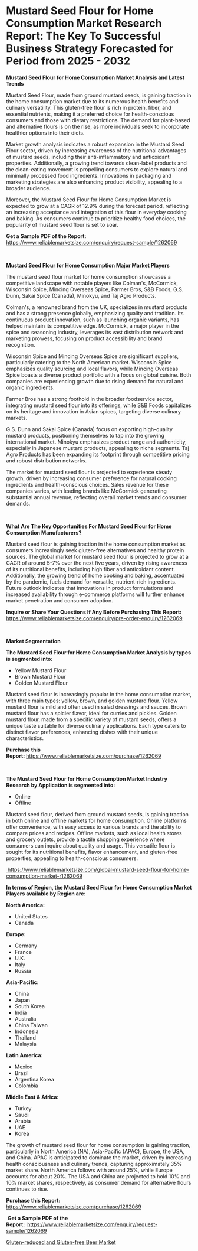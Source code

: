 <p><h1>Mustard Seed Flour for Home Consumption Market Research Report: The Key To Successful Business Strategy Forecasted for Period from 2025 - 2032</h1></p><p><strong>Mustard Seed Flour for Home Consumption Market Analysis and Latest Trends</strong></p>
<p><p>Mustard Seed Flour, made from ground mustard seeds, is gaining traction in the home consumption market due to its numerous health benefits and culinary versatility. This gluten-free flour is rich in protein, fiber, and essential nutrients, making it a preferred choice for health-conscious consumers and those with dietary restrictions. The demand for plant-based and alternative flours is on the rise, as more individuals seek to incorporate healthier options into their diets.</p><p>Market growth analysis indicates a robust expansion in the Mustard Seed Flour sector, driven by increasing awareness of the nutritional advantages of mustard seeds, including their anti-inflammatory and antioxidant properties. Additionally, a growing trend towards clean-label products and the clean-eating movement is propelling consumers to explore natural and minimally processed food ingredients. Innovations in packaging and marketing strategies are also enhancing product visibility, appealing to a broader audience.</p><p>Moreover, the Mustard Seed Flour for Home Consumption Market is expected to grow at a CAGR of 12.9% during the forecast period, reflecting an increasing acceptance and integration of this flour in everyday cooking and baking. As consumers continue to prioritize healthy food choices, the popularity of mustard seed flour is set to soar.</p></p>
<p><strong>Get a Sample PDF of the Report:&nbsp;</strong> <a href="https://www.reliablemarketsize.com/enquiry/request-sample/1262069?utm_campaign=2212&utm_medium=2&utm_source=Github&utm_content=ia&utm_term=15022025&utm_id=mustard-seed-flour-for-home-consumption">https://www.reliablemarketsize.com/enquiry/request-sample/1262069</a></p>
<p>&nbsp;</p>
<p><strong>Mustard Seed Flour for Home Consumption Major Market Players</strong></p>
<p><p>The mustard seed flour market for home consumption showcases a competitive landscape with notable players like Colman's, McCormick, Wisconsin Spice, Mincing Overseas Spice, Farmer Bros, S&B Foods, G.S. Dunn, Sakai Spice (Canada), Minokyu, and Taj Agro Products. </p><p>Colman's, a renowned brand from the UK, specializes in mustard products and has a strong presence globally, emphasizing quality and tradition. Its continuous product innovation, such as launching organic variants, has helped maintain its competitive edge. McCormick, a major player in the spice and seasoning industry, leverages its vast distribution network and marketing prowess, focusing on product accessibility and brand recognition. </p><p>Wisconsin Spice and Mincing Overseas Spice are significant suppliers, particularly catering to the North American market. Wisconsin Spice emphasizes quality sourcing and local flavors, while Mincing Overseas Spice boasts a diverse product portfolio with a focus on global cuisine. Both companies are experiencing growth due to rising demand for natural and organic ingredients. </p><p>Farmer Bros has a strong foothold in the broader foodservice sector, integrating mustard seed flour into its offerings, while S&B Foods capitalizes on its heritage and innovation in Asian spices, targeting diverse culinary markets. </p><p>G.S. Dunn and Sakai Spice (Canada) focus on exporting high-quality mustard products, positioning themselves to tap into the growing international market. Minokyu emphasizes product range and authenticity, especially in Japanese mustard products, appealing to niche segments. Taj Agro Products has been expanding its footprint through competitive pricing and robust distribution networks.</p><p>The market for mustard seed flour is projected to experience steady growth, driven by increasing consumer preference for natural cooking ingredients and health-conscious choices. Sales revenue for these companies varies, with leading brands like McCormick generating substantial annual revenue, reflecting overall market trends and consumer demands.</p></p>
<p>&nbsp;</p>
<p><strong>What Are The Key Opportunities For Mustard Seed Flour for Home Consumption Manufacturers?</strong></p>
<p><p>Mustard seed flour is gaining traction in the home consumption market as consumers increasingly seek gluten-free alternatives and healthy protein sources. The global market for mustard seed flour is projected to grow at a CAGR of around 5-7% over the next five years, driven by rising awareness of its nutritional benefits, including high fiber and antioxidant content. Additionally, the growing trend of home cooking and baking, accentuated by the pandemic, fuels demand for versatile, nutrient-rich ingredients. Future outlook indicates that innovations in product formulations and increased availability through e-commerce platforms will further enhance market penetration and consumer adoption.</p></p>
<p><strong>Inquire or Share Your Questions If Any Before Purchasing This Report:</strong> <a href="https://www.reliablemarketsize.com/enquiry/pre-order-enquiry/1262069?utm_campaign=2212&utm_medium=2&utm_source=Github&utm_content=ia&utm_term=15022025&utm_id=mustard-seed-flour-for-home-consumption">https://www.reliablemarketsize.com/enquiry/pre-order-enquiry/1262069</a></p>
<p>&nbsp;</p>
<p><strong>Market Segmentation</strong></p>
<p><strong>The Mustard Seed Flour for Home Consumption Market Analysis by types is segmented into:</strong></p>
<p><ul><li>Yellow Mustard Flour</li><li>Brown Mustard Flour</li><li>Golden Mustard Flour</li></ul></p>
<p><p>Mustard seed flour is increasingly popular in the home consumption market, with three main types: yellow, brown, and golden mustard flour. Yellow mustard flour is mild and often used in salad dressings and sauces. Brown mustard flour has a spicier flavor, ideal for curries and pickles. Golden mustard flour, made from a specific variety of mustard seeds, offers a unique taste suitable for diverse culinary applications. Each type caters to distinct flavor preferences, enhancing dishes with their unique characteristics.</p></p>
<p><strong>Purchase this Report:&nbsp;</strong><a href="https://www.reliablemarketsize.com/purchase/1262069?utm_campaign=2212&utm_medium=2&utm_source=Github&utm_content=ia&utm_term=15022025&utm_id=mustard-seed-flour-for-home-consumption">https://www.reliablemarketsize.com/purchase/1262069</a></p>
<p>&nbsp;</p>
<p><strong>The Mustard Seed Flour for Home Consumption Market Industry Research by Application is segmented into:</strong></p>
<p><ul><li>Online</li><li>Offline</li></ul></p>
<p><p>Mustard seed flour, derived from ground mustard seeds, is gaining traction in both online and offline markets for home consumption. Online platforms offer convenience, with easy access to various brands and the ability to compare prices and recipes. Offline markets, such as local health stores and grocery outlets, provide a tactile shopping experience where consumers can inquire about quality and usage. This versatile flour is sought for its nutritional benefits, flavor enhancement, and gluten-free properties, appealing to health-conscious consumers.</p></p>
<p><a href="https://www.reliablemarketsize.com/global-mustard-seed-flour-for-home-consumption-market-r1262069?utm_campaign=2212&utm_medium=2&utm_source=Github&utm_content=ia&utm_term=15022025&utm_id=mustard-seed-flour-for-home-consumption">&nbsp;https://www.reliablemarketsize.com/global-mustard-seed-flour-for-home-consumption-market-r1262069</a></p>
<p><strong>In terms of Region, the Mustard Seed Flour for Home Consumption Market Players available by Region are:</strong></p>
<p>
    <p> <strong> North America: </strong>
        <ul>
            <li>United States</li>
            <li>Canada</li>
        </ul>
        </p> 
    <p> <strong> Europe: </strong>
        <ul>
            <li>Germany</li>
            <li>France</li>
            <li>U.K.</li>
            <li>Italy</li>
            <li>Russia</li>
        </ul>
        </p> 
    <p> <strong> Asia-Pacific: </strong>
        <ul>
            <li>China</li>
            <li>Japan</li>
            <li>South Korea</li>
            <li>India</li>
            <li>Australia</li>
            <li>China Taiwan</li>
            <li>Indonesia</li>
            <li>Thailand</li>
            <li>Malaysia</li>
        </ul>
        </p> 
    <p> <strong> Latin America: </strong>
        <ul>
            <li>Mexico</li>
            <li>Brazil</li>
            <li>Argentina Korea</li>
            <li>Colombia</li>
        </ul>
        </p> 
    <p> <strong> Middle East & Africa: </strong>
        <ul>
            <li>Turkey</li>
            <li>Saudi</li>
            <li>Arabia</li>
            <li>UAE</li>
            <li>Korea</li>
        </ul>
    </p>
    </p>
<p><p>The growth of mustard seed flour for home consumption is gaining traction, particularly in North America (NA), Asia-Pacific (APAC), Europe, the USA, and China. APAC is anticipated to dominate the market, driven by increasing health consciousness and culinary trends, capturing approximately 35% market share. North America follows with around 25%, while Europe accounts for about 20%. The USA and China are projected to hold 10% and 10% market shares, respectively, as consumer demand for alternative flours continues to rise.</p></p>
<p><strong>Purchase this Report: </strong><a href="https://www.reliablemarketsize.com/purchase/1262069?utm_campaign=2212&utm_medium=2&utm_source=Github&utm_content=ia&utm_term=15022025&utm_id=mustard-seed-flour-for-home-consumption">https://www.reliablemarketsize.com/purchase/1262069</a></p>
<p>&nbsp;<strong>Get a Sample PDF of the Report:&nbsp;&nbsp;</strong><a href="https://www.reliablemarketsize.com/enquiry/request-sample/1262069?utm_campaign=2212&utm_medium=2&utm_source=Github&utm_content=ia&utm_term=15022025&utm_id=mustard-seed-flour-for-home-consumption">https://www.reliablemarketsize.com/enquiry/request-sample/1262069</a></p>
<p><strong></strong></p>
<p><p><a href="https://github.com/gullattedenna/Market-Research-Report-List-1/blob/main/gluten-reduced-and-gluten-free-beer-market.md?utm_campaign=2212&utm_medium=2&utm_source=Github&utm_content=ia&utm_term=15022025&utm_id=mustard-seed-flour-for-home-consumption">Gluten-reduced and Gluten-free Beer Market</a></p></p>